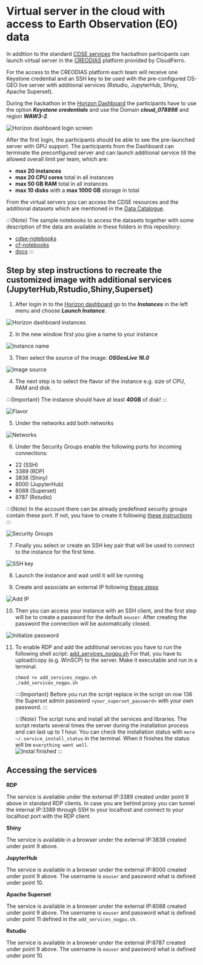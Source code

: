 # Virtual server in the cloud with access to Earth Observation (EO) data 

In addition to the standard [CDSE services](CDSE.md) the hackathon participants can launch virtual server in the [CREODIAS](https://creodias.eu/) platform provided by CloudFerro. 

For the access to the CREODIAS platform each team will receive one Keystone credential and an SSH key to be used with the pre-configured OS-GEO live server with additional services (Rstudio, JupyterHub, Shiny, Apache Superset).

During the hackathon in the [Horizon Dashboard](https://horizon.cloudferro.com/) the participants have to use the option ***Keystone credentials*** and use the Domain ***cloud_078898*** and region ***WAW3-2***.  

![Horizon dashboard login screen](img/horizon-keystone.png)

After the first login, the participants should be able to see the pre-launched server with GPU support. The participants from the Dashboard can terminate the preconfigured server and can launch additional service till the allowed overall limit per team, which are:

 - **max 20 instances**
 - **max 20 CPU cores** total in all instances
 - **max 50 GB RAM** total in all instances
 - **max 10 disks** with a **max 1000 GB** storage in total

From the virtual servers you can access the CDSE resources and the additional datasets which are mentioned in the [Data Catalogue](data-catalogue.md).

:::{Note}
The sample notebooks to access the datasets together with some description of the data are available in these folders in this repository:
 - [cdse-notebooks](https://github.com/eurostat/eubd2025_docs/tree/main/cdse-notebooks)
 - [cf-notebooks](https://github.com/eurostat/eubd2025_docs/tree/main/cf-notebooks)
 - [docs](https://github.com/eurostat/eubd2025_docs/tree/main/docs)
:::
 
## Step by step instructions to recreate the customized image with additional services (JupyterHub,Rstudio,Shiny,Superset)

1. After login in to the [Horizon dashboard](https://horizon.cloudferro.com/) go to the ***Instances*** in the left menu and choose ***Launch Instance***.

  ![Horizon dashboard instances](img/launch-instance.png)

2. In the new window first you give a name to your instance

  ![Instance name](img/instance-name.png)

3. Then select the source of the image: ***OSGeoLive 16.0***

  ![Image source](img/source.png)

4. The next step is to select the flavor of the instance e.g. size of CPU, RAM and disk. 

  :::{Important}
  The instance should have at least **40GB** of disk!
  :::

  ![Flavor](img/flavor.png)

5. Under the networks add both networks 

  ![Networks](img/networks.png)

6. Under the Security Groups enable the following ports for incoming connections:

 - 22 (SSH)
 - 3389 (RDP)
 - 3838 (Shiny)
 - 8000 (JupyterHub)
 - 8088 (Superset)
 - 8787 (Rstudio)

:::{Note}
In the account there can be already predefined security groups contain these port. If not, you have to create it following [these instructions](https://creodias.docs.cloudferro.com/en/latest/cloud/How-to-use-Security-Groups-in-Horizon-on-Creodias.html)
:::

  ![Security Groups](img/security-groups.png)

7. Finally you select or create an SSH key pair that will be used to connect to the instance for the first time.

  ![SSH key](img/key-pair.png)

8. Launch the instance and wait until it will be running

9. Create and associate an external IP following [these steps](https://creodias.docs.cloudferro.com/en/latest/networking/How-to-Add-or-Remove-Floating-IPs-to-your-VM-on-Creodias.html)

  ![Add IP](img/add-ip.png)

10. Then you can access your instance with an SSH client, and the first step will be to create a password for the default `eouser`. After creating the password the connection will be automatically closed.

  ![Initialize password](img/pwd-change.png)

11. To enable RDP and add the additional services you have to run the following shell script: [add_services_nogpu.sh](scripts/add_services_nogpu.sh)
    For that, you have to upload/copy (e.g. WinSCP) to the server. Make it executable and run in a terminal.
    
    ```{code-block} 
    chmod +x add_services_nogpu.sh
    ./add_services_nogpu.sh
    ```
    
    :::{Important}
    Before you run the script replace in the script on row 136 the Superset admin password `<your_superset_password>` with your own password. 
    :::
    
    :::{Note}
    The script runs and install all the services and libraries. The script restarts several times the server during the installation process and can last up to 1 hour.
    You can check the installation status with `more ~/.service_install_status` in the terminal. When it finishes the status will be `everything went well`.  
    ![Instal finished](img/install-finished.png)
    :::
    
## Accessing the services

**RDP**

The service is available under the external IP:3389 created under point 9 above in standard RDP clients.  In case you are behind proxy you can tunnel the internal IP:3389 through SSH to your localhost and connect to your localhost port with the RDP client.  

**Shiny**

The service is available in a browser under the external  IP:3838 created under point 9 above. 

**JupyterHub**

The service is available in a browser under the external IP:8000 created under point 9 above. The username is `eouser` and password what is defined under point 10.   

**Apache Superset**

The service is available in a browser under the external IP:8088 created under point 9 above. The username is `eouser` and password what is defined under point 11 defined in the `add_services_nogpu.sh`.   

**Rstudio**

The service is available in a browser under the external IP:8787 created under point 9 above. The username is `eouser` and password what is defined under point 10.   


